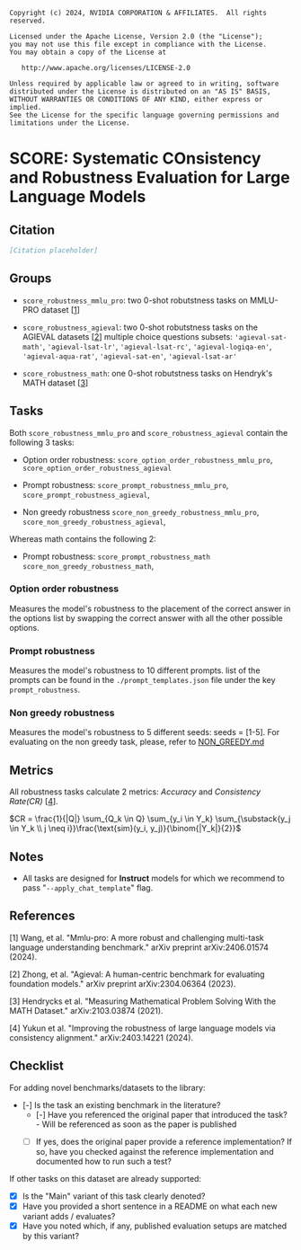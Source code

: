 ```
Copyright (c) 2024, NVIDIA CORPORATION & AFFILIATES.  All rights reserved.

Licensed under the Apache License, Version 2.0 (the "License");
you may not use this file except in compliance with the License.
You may obtain a copy of the License at

   http://www.apache.org/licenses/LICENSE-2.0

Unless required by applicable law or agreed to in writing, software
distributed under the License is distributed on an "AS IS" BASIS,
WITHOUT WARRANTIES OR CONDITIONS OF ANY KIND, either express or implied.
See the License for the specific language governing permissions and
limitations under the License.
````
# SCORE: Systematic COnsistency and Robustness Evaluation for Large Language Models


## Citation
```bib
[Citation placeholder]
```

## Groups

- `score_robustness_mmlu_pro`: two 0-shot robutstness tasks on MMLU-PRO dataset [[1](#mmlu_pro)]

- `score_robustness_agieval`: two 0-shot robutstness tasks on the AGIEVAL datasets [[2](#agi_eval)] multiple choice questions subsets:  `'agieval-sat-math'`, `'agieval-lsat-lr'`, `'agieval-lsat-rc'`, `'agieval-logiqa-en'`, `'agieval-aqua-rat'`, `'agieval-sat-en'`, `'agieval-lsat-ar'`

- `score_robustness_math`: one 0-shot robutstness tasks on Hendryk's MATH dataset [[3](#math)]

## Tasks

Both `score_robustness_mmlu_pro` and `score_robustness_agieval` contain the following 3 tasks:

* Option order robustness:
`score_option_order_robustness_mmlu_pro`,
`score_option_order_robustness_agieval`

* Prompt robustness:
`score_prompt_robustness_mmlu_pro`,
`score_prompt_robustness_agieval`,

* Non greedy robustness
`score_non_greedy_robustness_mmlu_pro`,
`score_non_greedy_robustness_agieval`,

Whereas math contains the following 2:
* Prompt robustness:
`score_prompt_robustness_math`
`score_non_greedy_robustness_math`,

### Option order robustness

Measures the model's robustness to the placement of the correct answer in the options list by swapping the correct answer with all the other possible options.

### Prompt robustness

Measures the model's robustness to 10 different prompts. list of the prompts can be found in the `./prompt_templates.json` file under the key `prompt_robustness`.


### Non greedy robustness

Measures the model's robustness to 5 different seeds: seeds = \[1-5\]. For evaluating on the non greedy task, please, refer to [NON_GREEDY.md](https://github.com/EleutherAI/lm-evaluation-harness/blob/main/lm_eval/tasks/score/NON_GREEDY.md)

## Metrics

All robustness tasks calculate 2 metrics: *Accuracy* and *Consistency Rate(CR)* [[4](#cr)].

$CR = \frac{1}{|Q|} \sum_{Q_k \in Q} \sum_{y_i \in Y_k} \sum_{\substack{y_j \in Y_k \\ j \neq i}}\frac{\text{sim}(y_i, y_j)}{\binom{|Y_k|}{2}}$

## Notes

- All tasks are designed for **Instruct** models for which we recommend to pass "`--apply_chat_template`" flag.


## References
<a name=mmlu_pro></a>[1] Wang, et al. "Mmlu-pro: A more robust and challenging multi-task language understanding benchmark." arXiv preprint arXiv:2406.01574 (2024).

<a name=agi_eval></a>[2] Zhong, et al. "Agieval: A human-centric benchmark for evaluating foundation models." arXiv preprint arXiv:2304.06364 (2023).

<a name=math></a>[3] Hendrycks et al. "Measuring Mathematical Problem Solving With the MATH Dataset." arXiv:2103.03874 (2021).

<a name=cr></a>[4] Yukun et al. "Improving the robustness of large language models via consistency alignment." arXiv:2403.14221 (2024).

## Checklist

For adding novel benchmarks/datasets to the library:
* [-] Is the task an existing benchmark in the literature?
  * [-] Have you referenced the original paper that introduced the task? - Will be referenced as soon as the paper is published
  * [ ] If yes, does the original paper provide a reference implementation? If so, have you checked against the reference implementation and documented how to run such a test?


If other tasks on this dataset are already supported:
* [x] Is the "Main" variant of this task clearly denoted?
* [x] Have you provided a short sentence in a README on what each new variant adds / evaluates?
* [x] Have you noted which, if any, published evaluation setups are matched by this variant?
